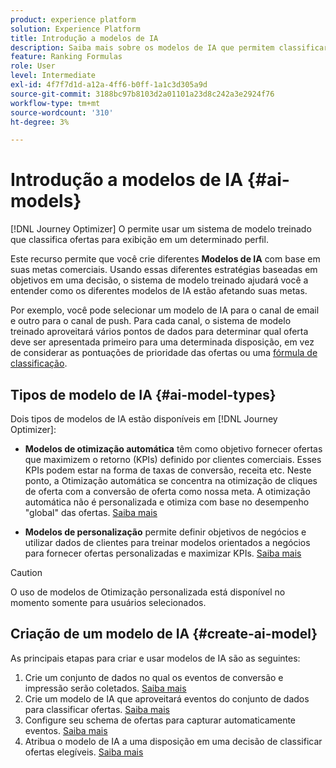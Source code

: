 ```yaml
---
product: experience platform
solution: Experience Platform
title: Introdução a modelos de IA
description: Saiba mais sobre os modelos de IA que permitem classificar ofertas
feature: Ranking Formulas
role: User
level: Intermediate
exl-id: 4f7f7d1d-a12a-4ff6-b0ff-1a1c3d305a9d
source-git-commit: 3188bc97b8103d2a01101a23d8c242a3e2924f76
workflow-type: tm+mt
source-wordcount: '310'
ht-degree: 3%

---
```


# Introdução a modelos de IA {#ai-models}

[!DNL Journey Optimizer] O permite usar um sistema de modelo treinado que classifica ofertas para exibição em um determinado perfil.

Este recurso permite que você crie diferentes **Modelos de IA** com base em suas metas comerciais. Usando essas diferentes estratégias baseadas em objetivos em uma decisão, o sistema de modelo treinado ajudará você a entender como os diferentes modelos de IA estão afetando suas metas.

Por exemplo, você pode selecionar um modelo de IA para o canal de email e outro para o canal de push. Para cada canal, o sistema de modelo treinado aproveitará vários pontos de dados para determinar qual oferta deve ser apresentada primeiro para uma determinada disposição, em vez de considerar as pontuações de prioridade das ofertas ou uma [fórmula de classificação](create-ranking-formulas.md).

## Tipos de modelo de IA {#ai-model-types}

Dois tipos de modelos de IA estão disponíveis em [!DNL Journey Optimizer]:

* **Modelos de otimização automática** têm como objetivo fornecer ofertas que maximizem o retorno (KPIs) definido por clientes comerciais. Esses KPIs podem estar na forma de taxas de conversão, receita etc. Neste ponto, a Otimização automática se concentra na otimização de cliques de oferta com a conversão de oferta como nossa meta. A otimização automática não é personalizada e otimiza com base no desempenho &quot;global&quot; das ofertas. [Saiba mais](auto-optimization-model.md)

* **Modelos de personalização** permite definir objetivos de negócios e utilizar dados de clientes para treinar modelos orientados a negócios para fornecer ofertas personalizadas e maximizar KPIs. [Saiba mais](personalized-optimization-model.md)

>[!CAUTION]
>
>O uso de modelos de Otimização personalizada está disponível no momento somente para usuários selecionados.

## Criação de um modelo de IA {#create-ai-model}

As principais etapas para criar e usar modelos de IA são as seguintes:

1. Crie um conjunto de dados no qual os eventos de conversão e impressão serão coletados. [Saiba mais](create-dataset.md)
1. Crie um modelo de IA que aproveitará eventos do conjunto de dados para classificar ofertas. [Saiba mais](create-ranking-strategies.md)
1. Configure seu schema de ofertas para capturar automaticamente eventos. [Saiba mais](schema-requirement.md)
1. Atribua o modelo de IA a uma disposição em uma decisão de classificar ofertas elegíveis. [Saiba mais](../offer-activities/configure-offer-selection.md)

